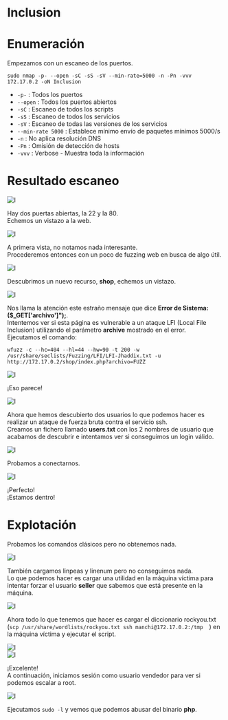 # Inclusion

# Enumeración

Empezamos con un escaneo de los puertos.

`sudo nmap -p- --open -sC -sS -sV --min-rate=5000 -n -Pn -vvv 172.17.0.2 -oN Inclusion`  

- `-p-` : Todos los puertos
- `--open` : Todos los puertos abiertos
- `-sC` : Escaneo de todos los scripts
- `-sS` : Escaneo de todos los servicios
- `-sV` : Escaneo de todas las versiones de los servicios
- `--min-rate 5000` : Establece mínimo envío de paquetes mínimos 5000/s
- `-n` : No aplica resolución DNS
- `-Pn` : Omisión de detección de hosts
- `-vvv` : Verbose - Muestra toda la información

# Resultado escaneo  

![I](https://github.com/giustiand/DockerLabs-Writeups/blob/main/Medio/images/Inclusion/I_1.png)

Hay dos puertas abiertas, la 22 y la 80.  
Echemos un vistazo a la web.  

![I](https://github.com/giustiand/DockerLabs-Writeups/blob/main/Medio/images/Inclusion/I_2.png)

A primera vista, no notamos nada interesante.  
Procederemos entonces con un poco de fuzzing web en busca de algo útil.  

![I](https://github.com/giustiand/DockerLabs-Writeups/blob/main/Medio/images/Inclusion/I_3.png)

Descubrimos un nuevo recurso, **shop**, echemos un vistazo.  

![I](https://github.com/giustiand/DockerLabs-Writeups/blob/main/Medio/images/Inclusion/I_4.png)  

Nos llama la atención este estraño mensaje que dice **Error de Sistema: ($_GET['archivo']");**.  
Intentemos ver si esta página es vulnerable a un ataque LFI (Local File Inclusion) utilizando el parámetro **archive** mostrado en el error.  
Ejecutamos el comando:  

`wfuzz -c --hc=404 --hl=44 --hw=90 -t 200 -w /usr/share/seclists/Fuzzing/LFI/LFI-Jhaddix.txt -u http://172.17.0.2/shop/index.php?archivo=FUZZ`  

![I](https://github.com/giustiand/DockerLabs-Writeups/blob/main/Medio/images/Inclusion/I_5.png)   

¡Eso parece!  

![I](https://github.com/giustiand/DockerLabs-Writeups/blob/main/Medio/images/Inclusion/I_6.png)   

Ahora que hemos descubierto dos usuarios lo que podemos hacer es realizar un ataque de fuerza bruta contra el servicio ssh.  
Creamos un fichero llamado **users.txt** con los 2 nombres de usuario que acabamos de descubrir e intentamos ver si conseguimos un login válido.  

![I](https://github.com/giustiand/DockerLabs-Writeups/blob/main/Medio/images/Inclusion/I_7.png)   

Probamos a conectarnos.  

![I](https://github.com/giustiand/DockerLabs-Writeups/blob/main/Medio/images/InclusionI_8.png)   

¡Perfecto!  
¡Estamos dentro!  

# Explotación  

Probamos los comandos clásicos pero no obtenemos nada.  

![I](https://github.com/giustiand/DockerLabs-Writeups/blob/main/Medio/images/Inclusion/I_9.png)  

También cargamos linpeas y linenum pero no conseguimos nada.  
Lo que podemos hacer es cargar una utilidad en la máquina víctima para intentar forzar el usuario **seller** que sabemos que está presente en la máquina.  

![I](https://github.com/giustiand/DockerLabs-Writeups/blob/main/Medio/images/Inclusion/I_10.png)  

Ahora todo lo que tenemos que hacer es cargar el diccionario rockyou.txt (`scp /usr/share/wordlists/rockyou.txt ssh manchi@172.17.0.2:/tmp 
`) en la máquina víctima y ejecutar el script.   

![I](https://github.com/giustiand/DockerLabs-Writeups/blob/main/Medio/images/Inclusion/I_11.png)  
![I](https://github.com/giustiand/DockerLabs-Writeups/blob/main/Medio/images/Inclusion/I_12.png)  

¡Excelente!  
A continuación, iniciamos sesión como usuario vendedor para ver si podemos escalar a root.  

![I](https://github.com/giustiand/DockerLabs-Writeups/blob/main/Medio/images/Inclusion/I_13.png)    

Ejecutamos `sudo -l` y vemos que podemos abusar del binario **php**.  











